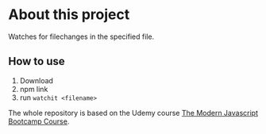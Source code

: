 # About this project

Watches for filechanges in the specified file.

## How to use

1. Download
2. npm link
3. run `watchit <filename>`

The whole repository is based on the Udemy course [The Modern Javascript Bootcamp Course](https://www.udemy.com/course/javascript-beginners-complete-tutorial/).
